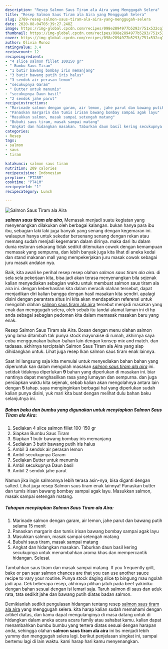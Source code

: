 ```yaml
---
description: "Resep Salmon Saus Tiram ala Aira yang Menggugah Selera"
title: "Resep Salmon Saus Tiram ala Aira yang Menggugah Selera"
slug: 2789-resep-salmon-saus-tiram-ala-aira-yang-menggugah-selera
date: 2020-08-04T05:39:27.248Z
image: https://img-global.cpcdn.com/recipes/098e2894977b5293/751x532cq70/salmon-saus-tiram-ala-aira-foto-resep-utama.jpg
thumbnail: https://img-global.cpcdn.com/recipes/098e2894977b5293/751x532cq70/salmon-saus-tiram-ala-aira-foto-resep-utama.jpg
cover: https://img-global.cpcdn.com/recipes/098e2894977b5293/751x532cq70/salmon-saus-tiram-ala-aira-foto-resep-utama.jpg
author: Olivia Munoz
ratingvalue: 3.4
reviewcount: 12
recipeingredient:
- "4 slice salmon fillet 100150 gr"
- " Bumbu Saus Tiram"
- "1 butir bawang bombay iris memanjang"
- "3 butir bawang putih iris halus"
- "3 sendok air perasan lemon"
- "secukupnya Garam"
- " Butter untuk menumis"
- "secukupnya Daun basil"
- "2 sendok jahe parut"
recipeinstructions:
- "Marinade salmon dengan garam, air lemon, jahe parut dan bawang putih selama 15 menit"
- "Panaskan margarin dan tumis irisan bawang bombay sampai agak layu"
- "Masukkan salmon, masak sampai setengah matang"
- "Bubuhi saus tiram, masak sampai matang"
- "Angkat dan hidangkan masakan. Taburkan daun basil kering secukupnya untuk menambahkan aroma khas dan mempercantik hidangan. Selesai."
categories:
- Resep
tags:
- salmon
- saus
- tiram

katakunci: salmon saus tiram 
nutrition: 209 calories
recipecuisine: Indonesian
preptime: "PT28M"
cooktime: "PT41M"
recipeyield: "1"
recipecategory: Lunch

---
```



![Salmon Saus Tiram ala Aira](https://img-global.cpcdn.com/recipes/098e2894977b5293/751x532cq70/salmon-saus-tiram-ala-aira-foto-resep-utama.jpg)

<b><i>salmon saus tiram ala aira</i></b>, Memasak menjadi suatu kegiatan yang menyenangkan dilakukan oleh berbagai kalangan. bukan hanya para ibu ibu, sebagian laki laki juga banyak yang senang dengan kegemaran ini. walaupun hanya untuk sekedar bersenang senang dengan rekan atau memang sudah menjadi kegemaran dalam dirinya. maka dari itu dalam dunia restoran sekarang tidak sedikit ditemukan cowok dengan kemampuan memasak yang sempurna, dan lebih banyak juga kita lihat di aneka kedai dan stand makanan mall yang mempekerjakan juru masak cowok sebagai juru masak andalan nya.

Baik, kita awali ke perihal resep resep olahan <i>salmon saus tiram ala aira</i>. di sela sela pekerjaan kita, bisa jadi akan terasa menyenangkan bila sejenak kalian menyediakan sebagian waktu untuk membuat salmon saus tiram ala aira ini. dengan keberhasilan kita dalam meracik olahan tersebut, dapat menjadikan diri kalian bangga dengan hasil masakan kita sendiri. apalagi disini dengan perantara situs ini kita akan mendapatkan referensi untuk mengolah olahan <u>salmon saus tiram ala aira</u> tersebut menjadi masakan yang enak dan menggugah selera, oleh sebab itu tandai alamat laman ini di hp anda sebagai sebagian pedoman kita dalam memasak masakan baru yang enak.

Resep Salmon Saus Tiram ala Aira. Bosan dengan menu olahan salmon yang lama ditambah tak punya stock mayonaise di rumah, akhirnya saya coba menggunakan bahan-bahan lain dengan konsep mix and match. dan tadaaaa. akhirnya terciptalah Salmon Saus Tiram ala Aira yang siap dihidangkan untuk. Lihat juga resep Ikan salmon saus tiram enak lainnya.


Saat ini langsung saja kita memulai untuk menyediakan bahan bahan yang diperuntuk kan dalam mengolah masakan <u><i>salmon saus tiram ala aira</i></u> ini. setidak tidaknya diperlukan <b>9</b> bahan yang diperlukan di masakan ini. biar nantinya dapat menghasilkan rasa yang lumayan dan sempurna. dan juga persiapkan waktu kita sejenak, sebab kalian akan mengolahnya antara lain dengan <b>5</b> tahap. saya menginginkan berbagai hal yang diperlukan sudah kalian punya disini, yuk mari kita buat dengan melihat dulu bahan baku selanjutnya ini.

<!--inarticleads1-->

##### Bahan baku dan bumbu yang digunakan untuk menyiapkan Salmon Saus Tiram ala Aira:

1. Sediakan 4 slice salmon fillet 100-150 gr
1. Siapkan  Bumbu Saus Tiram
1. Siapkan 1 butir bawang bombay iris memanjang
1. Sediakan 3 butir bawang putih iris halus
1. Ambil 3 sendok air perasan lemon
1. Ambil secukupnya Garam
1. Sediakan  Butter untuk menumis
1. Ambil secukupnya Daun basil
1. Ambil 2 sendok jahe parut


Namun jika ingin salmonnya lebih terasa asin-nya, bisa diganti dengan salted. Lihat juga resep Salmon saus tiram enak lainnya! Panaskan butter dan tumis irisan bawang bombay sampai agak layu. Masukkan salmon, masak sampai setengah matang. 

<!--inarticleads2-->

##### Tahapan menyiapkan Salmon Saus Tiram ala Aira:

1. Marinade salmon dengan garam, air lemon, jahe parut dan bawang putih selama 15 menit
1. Panaskan margarin dan tumis irisan bawang bombay sampai agak layu
1. Masukkan salmon, masak sampai setengah matang
1. Bubuhi saus tiram, masak sampai matang
1. Angkat dan hidangkan masakan. Taburkan daun basil kering secukupnya untuk menambahkan aroma khas dan mempercantik hidangan. Selesai.


Tambahkan saus tiram dan masak sampai matang. If you frequently grill, bake or pan sear salmon chances are that you can use another sauce recipe to vary your routine. Punya stock daging slice tp bingung mau ngolah jadi apa. Cek beberapa resep, akhirnya pilihan jatuh pada beef yakiniku dengan bahan sesuai dengan isi lemari saja. Taruh salmon di saus dan aduk rata, tata sedikit jahe dan bawang putih diatas badan salmon. 

Demikianlah sedikit pengulasan hidangan tentang resep <u>salmon saus tiram ala aira</u> yang menggugah selera. kita harap kalian sudah memahami dengan artikel diatas, dan kamu dapat mengulanginya di masa datang untuk di hidangkan dalam aneka acara acara family atau sahabat kamu. kalian dapat menambahkan bumbu bumbu yang tertera diatas sesuai dengan harapan anda, sehingga olahan <b>salmon saus tiram ala aira</b> ini bs menjadi lebih yummy dan menggugah selera lagi. berikut penjelasan singkat ini, sampai bertemu lagi di lain waktu. kami harap hari kamu menyenangkan.
